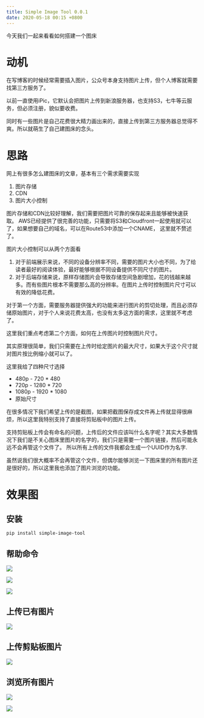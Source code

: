 ```yaml
---
title: Simple Image Tool 0.0.1
date: 2020-05-18 00:15 +0800
---
```

今天我们一起来看看如何搭建一个图床

# 动机

在写博客的时候经常需要插入图片，公众号本身支持图片上传，但个人博客就需要找第三方服务了。 

以前一直使用iPic，它默认会把图片上传到新浪服务器，也支持S3，七牛等云服务，但必须注册，貌似要收费。

同时有一些图片是自己花费很大精力画出来的，直接上传到第三方服务器总觉得不爽。所以就萌生了自己建图床的念头。

# 思路

网上有很多怎么建图床的文章，基本有三个需求需要实现
1. 图片存储
2. CDN
3. 图片大小控制

图片存储和CDN比较好理解，我们需要把图片可靠的保存起来且能够被快速获取。
AWS已经提供了很完善的功能，只需要将S3和Cloudfront一起使用就可以了，如果想要自己的域名，可以在Route53中添加一个CNAME， 这里就不赘述了。

图片大小控制可以从两个方面看
1. 对于前端展示来说，不同的设备分辨率不同，需要的图片大小也不同，为了给读者最好的阅读体验，最好能够根据不同设备提供不同尺寸的图片。
2. 对于后端存储来说，原样存储图片会导致存储空间急剧增加，花的钱越来越多。而有些图片根本不需要那么高的分辨率。在图片上传时控制图片尺寸可以有效的降低花费。

对于第一个方面，需要服务器提供强大的功能来进行图片的剪切处理，而且必须存储原始图片，对于个人来说花费太高，也没有太多这方面的需求，这里就不考虑了。

这里我们重点考虑第二个方面，如何在上传图片时控制图片尺寸。

其实原理很简单，我们只需要在上传时给定图片的最大尺寸，如果大于这个尺寸就对图片按比例缩小就可以了。

这里我给了四种尺寸选择

* 480p - 720 * 480
* 720p - 1280 * 720
* 1080p - 1920 * 1080
* 原始尺寸

在很多情况下我们希望上传的是截图，如果把截图保存成文件再上传就显得很麻烦，所以这里我特别支持了直接将剪贴板中的图片上传。

支持剪贴板上传会有命名的问题，上传后的文件应该叫什么名字呢？其实大多数情况下我们是不关心图床里图片的名字的，我们只是需要一个图片链接，然后可能永远不会再管这个文件了。
所以所有上传的文件我都会生成一个UUID作为名字.

虽然说我们很大概率不会再管这个文件，但偶尔能够浏览一下图床里的所有图片还是很好的，所以这里我也添加了图片浏览的功能。

# 效果图

## 安装

```sh
pip install simple-image-tool
```

## 帮助命令

![](https://images.shangjiaming.com/25206e71-89b5-43ac-a048-9c558b3de52b.jpeg)

![](https://images.shangjiaming.com/6ca4e92b-f0eb-46f8-b169-ba944827c7ac.jpeg)

![](https://images.shangjiaming.com/9ccc1ca4-df28-42fa-a385-8c6c01a888c5.jpeg)

## 上传已有图片

![](https://images.shangjiaming.com/b8e4aae4-c5f3-48e2-9a32-b9431cec766e.jpeg)

## 上传剪贴板图片

![](https://images.shangjiaming.com/7c28e135-e238-4510-9c27-d4dd07b5d594.jpeg)

## 浏览所有图片

![](https://images.shangjiaming.com/425775a5-75c8-4ff0-8c8a-48c6942945e8.jpeg)

![](https://images.shangjiaming.com/5a9a5e7f-05ed-4e26-854d-1523242e5934.jpeg)
